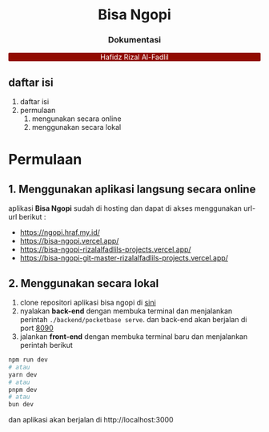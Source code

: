 <h1 align="center">Bisa Ngopi</h1>
<h3 align="center">Dokumentasi</h3>
<p align="center" style="background-color:#910a00;color:white; border-radius:2px">Hafidz Rizal Al-Fadlil</p>

## daftar isi

1. daftar isi
2. permulaan
   1. mengunakan secara online
   2. menggunakan secara lokal

# Permulaan

## 1. Menggunakan aplikasi langsung secara online

aplikasi **Bisa Ngopi** sudah di hosting dan dapat di akses menggunakan url-url berikut :

- https://ngopi.hraf.my.id/
- https://bisa-ngopi.vercel.app/
- https://bisa-ngopi-rizalalfadlils-projects.vercel.app/
- https://bisa-ngopi-git-master-rizalalfadlils-projects.vercel.app/

## 2. Menggunakan secara lokal

1. clone repositori aplikasi bisa ngopi di [sini](https://github.com/rizalalfadlil/next-test)
2. nyalakan **back-end** dengan membuka terminal dan menjalankan perintah `./backend/pocketbase serve`. dan back-end akan berjalan di port [8090](http://localhost:8090)
3. jalankan **front-end** dengan membuka terminal baru dan menjalankan perintah berikut

```bash
npm run dev
# atau
yarn dev
# atau
pnpm dev
# atau
bun dev
```

dan aplikasi akan berjalan di http://localhost:3000

